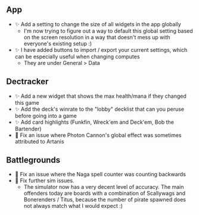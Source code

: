 ## App

-   ✨ Add a setting to change the size of all widgets in the app globally
    -   I'm now trying to figure out a way to default this global setting based on the screen resolution in a way that doesn't mess up with everyone's existing setup :)
-   ✨ I have added buttons to import / export your current settings, which can be especially useful when changing computes
    -   They are under General > Data

## Dectracker

-   ✨ Add a new widget that shows the max health/mana if they changed this game
-   ✨ Add the deck's winrate to the "lobby" decklist that can you peruse before going into a game
-   ✨ Add card highlights (Funkfin, Wreck'em and Deck'em, Bob the Bartender)
-   🐞 Fix an issue where Photon Cannon's global effect was sometimes attributed to Artanis

## Battlegrounds

-   🐞 Fix an issue where the Naga spell counter was counting backwards
-   🐞 Fix further sim issues.
    -   The simulator now has a very decent level of accuracy. The main offenders today are boards with a combination of Scallywags and Bonerenders / Titus, because the number of pirate spawned does not always match what I would expect :)
